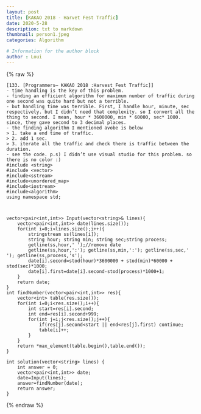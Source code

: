 ```yaml
---
layout: post
title: [KAKAO 2018 - Harvet Fest Traffic]
date: 2020-5-28
description: txt to markdown
thumbnail: person1.jpeg
categories: Algorithm

# Information for the author block
author : Loui
---
```


{% raw %}

	﻿[133. [Programmers– KAKAO 2018 :Harvest Fest Traffic]]
	- time handling is the key of this problem.
	- finding an efficient algorithm for maximum number of traffic during one second was quite hard but not a terrible.
	- but handling time was terrible. First, I handle hour, minute, sec respectively. but I didn’t need that complexity. so I convert all the thing to second. I mean, hour * 3600000, min * 60000, sec* 1000.
	since, they gave second to 3 decimal places.
	- the finding algorithm I mentioned avobe is below
	> 1. take a end time of traffic.
	> 2. add 1 sec.
	> 3. iterate all the traffic and check there is traffic between the duration.
	- see the code. p.s) I didn’t use visual studio for this problem. so there is no color :)
	#include <string>
	#include <vector>
	#include<sstream>
	#include<unordered_map>
	#include<iostream>
	#include<algorithm>
	using namespace std;
	
	
	
	vector<pair<int,int>> Input(vector<string>& lines){
	    vector<pair<int,int>> date(lines.size());
	    for(int i=0;i<lines.size();i++){
	        stringstream ss(lines[i]);
	        string hour; string min; string sec;string process;
	        getline(ss,hour,' ');//remove date
	        getline(ss,hour,':'); getline(ss,min,':'); getline(ss,sec,' '); getline(ss,process,'s');
	        date[i].second=stod(hour)*3600000 + stod(min)*60000 + stod(sec)*1000;
	        date[i].first=date[i].second-stod(process)*1000+1;
	    }
	    return date;
	}
	int findNumber(vector<pair<int,int>> res){
	    vector<int> table(res.size());
	    for(int i=0;i<res.size();i++){
	        int start=res[i].second;
	        int end=res[i].second+999;
	        for(int j=i;j<res.size();j++){
	            if(res[j].second<start || end<res[j].first) continue;
	            table[i]++;
	        }
	    }
	    return *max_element(table.begin(),table.end());
	}
	
	int solution(vector<string> lines) {
	    int answer = 0;
	    vector<pair<int,int>> date;
	    date=Input(lines);
	    answer=findNumber(date);
	    return answer;
	}
	
	
{% endraw %}
